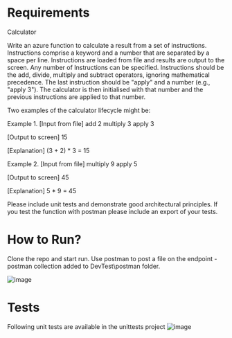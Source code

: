 # Requirements
Calculator

Write an azure function to calculate a result from a set of instructions.
Instructions comprise a keyword and a number that are separated by a space per line. Instructions are loaded from file and results are output to the screen. Any number of Instructions can be specified.
Instructions should be the add, divide, multiply and subtract operators, ignoring mathematical precedence. The last instruction should be "apply" and a number (e.g., "apply 3"). The calculator is then initialised with that number and the previous instructions are applied to that number.

Two examples of the calculator lifecycle might be:

Example 1.
 [Input from file]
add 2
multiply 3
apply 3

[Output to screen]
15

[Explanation]
(3 + 2) * 3 = 15

Example 2.
 [Input from file]
multiply 9
apply 5

[Output to screen]
45

[Explanation]
5 * 9 = 45

Please include unit tests and demonstrate good architectural principles. If you test the function with postman please include an export of your tests.

# How to Run?

Clone the repo and start run.
Use postman to post a file on the endpoint - postman collection added to DevTest\postman folder.

![image](https://user-images.githubusercontent.com/37901131/121161200-a8304880-c844-11eb-9042-a7066b011269.png)

# Tests
Following unit tests are available in the unittests project
![image](https://user-images.githubusercontent.com/37901131/121204774-0a05a800-c86f-11eb-83be-7759b48a4829.png)



